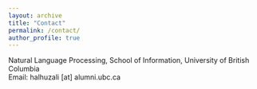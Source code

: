 ```yaml
---
layout: archive
title: "Contact"
permalink: /contact/
author_profile: true
---
```

Natural Language Processing, School of Information, University of British Columbia<br>
Email: halhuzali [at] alumni.ubc.ca

